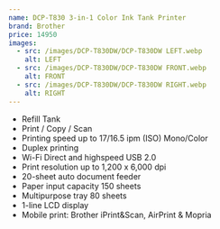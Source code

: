 ```yaml
---
name: DCP-T830 3-in-1 Color Ink Tank Printer
brand: Brother
price: 14950
images:
  - src: /images/DCP-T830DW/DCP-T830DW LEFT.webp
    alt: LEFT
  - src: /images/DCP-T830DW/DCP-T830DW FRONT.webp
    alt: FRONT
  - src: /images/DCP-T830DW/DCP-T830DW RIGHT.webp
    alt: RIGHT
---
```


* Refill Tank
* Print / Copy / Scan
* Printing speed up to 17/16.5 ipm (ISO) Mono/Color
* Duplex printing
* Wi-Fi Direct and highspeed USB 2.0
* Print resolution up to 1,200 x 6,000 dpi
* 20-sheet auto document feeder
* Paper input capacity 150 sheets
* Multipurpose tray 80 sheets
* 1-line LCD display
* Mobile print: Brother iPrint\&Scan, AirPrint & Mopria
